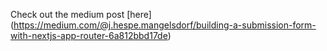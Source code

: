 Check out the medium post [here] (https://medium.com/@j.hespe.mangelsdorf/building-a-submission-form-with-nextjs-app-router-6a812bbd17de)